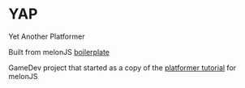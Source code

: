 # YAP
Yet Another Platformer

Built from melonJS [boilerplate](https://github.com/melonjs/boilerplate)

GameDev project that started as a copy of the [platformer tutorial](https://melonjs.github.io/tutorial-platformer/) for melonJS

